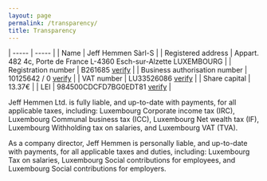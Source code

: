 ```yaml
---
layout: page
permalink: /transparency/
title: Transparency
---
```


| ----- | ----- |
| Name | Jeff Hemmen Sàrl-S |
| Registered address | Appart. 482 4c, Porte de France L-4360 Esch-sur-Alzette LUXEMBOURG |
| Registration number | B261685 <a class="verify-link" href="https://www.lbr.lu/mjrcs/jsp/IndexActionNotSecured.action">verify</a> |
| Business authorisation number | 10125642 / 0 <a class="verify-link" href="https://guichet.public.lu/en/outils/autorisations.html">verify</a> |
| VAT number | LU33526086 <a class="verify-link" href="https://ec.europa.eu/taxation_customs/vies/">verify</a> |
| Share capital | 13.37€ |
| LEI | 984500CDCFD7BG0EDT81 <a class="verify-link" href="https://search.gleif.org/#/record/984500CDCFD7BG0EDT81">verify</a> |

Jeff Hemmen Ltd. is fully liable, and up-to-date with payments, for all applicable taxes, including: Luxembourg Corporate income tax (IRC), Luxembourg Communal business tax (ICC), Luxembourg Net wealth tax (IF), Luxembourg Withholding tax on salaries, and Luxembourg VAT (TVA).

As a company director, Jeff Hemmen is personally liable, and up-to-date with payments, for all applicable taxes and duties, including: Luxembourg Tax on salaries, Luxembourg Social contributions for employees, and Luxembourg Social contributions for employers.
